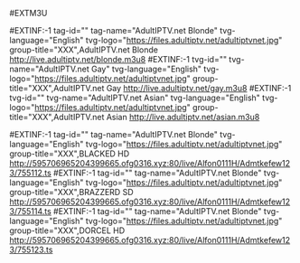 #EXTM3U


#EXTINF:-1 tag-id="" tag-name="AdultIPTV.net Blonde" tvg-language="English" tvg-logo="https://files.adultiptv.net/adultiptvnet.jpg" group-title="XXX",AdultIPTV.net Blonde
http://live.adultiptv.net/blonde.m3u8
#EXTINF:-1 tvg-id="" tvg-name="AdultIPTV.net Gay" tvg-language="English" tvg-logo="https://files.adultiptv.net/adultiptvnet.jpg" group-title="XXX",AdultIPTV.net Gay
http://live.adultiptv.net/gay.m3u8
#EXTINF:-1 tvg-id="" tvg-name="AdultIPTV.net Asian" tvg-language="English" tvg-logo="https://files.adultiptv.net/adultiptvnet.jpg" group-title="XXX",AdultIPTV.net Asian
http://live.adultiptv.net/asian.m3u8


#EXTINF:-1 tag-id="" tag-name="AdultIPTV.net Blonde" tvg-language="English" tvg-logo="https://files.adultiptv.net/adultiptvnet.jpg" group-title="XXX",BLACKED HD
http://595706965204399665.ofg0316.xyz:80/live/Alfon0111H/Admtkefew123/755112.ts
#EXTINF:-1 tag-id="" tag-name="AdultIPTV.net Blonde" tvg-language="English" tvg-logo="https://files.adultiptv.net/adultiptvnet.jpg" group-title="XXX",BRAZZERD SD
http://595706965204399665.ofg0316.xyz:80/live/Alfon0111H/Admtkefew123/755114.ts
#EXTINF:-1 tag-id="" tag-name="AdultIPTV.net Blonde" tvg-language="English" tvg-logo="https://files.adultiptv.net/adultiptvnet.jpg" group-title="XXX",DORCEL HD
http://595706965204399665.ofg0316.xyz:80/live/Alfon0111H/Admtkefew123/755123.ts
